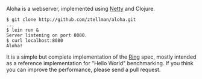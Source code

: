 Aloha is a webserver, implemented using [Netty](http://netty.io) and Clojure.

```
$ git clone http://github.com/ztellman/aloha.git
...
$ lein run &
Server listening on port 8080.
$ curl localhost:8080
Aloha!
```

It is a simple but complete implementation of the [Ring](https://github.com/mmcgrana/ring) spec, mostly intended as a reference implementation for "Hello World" benchmarking.  If you think you can improve the performance, please send a pull request.